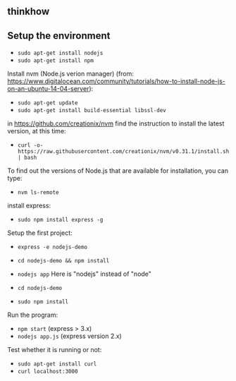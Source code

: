 ## thinkhow

## Setup the environment
- `sudo apt-get install nodejs`
- `sudo apt-get install npm`

Install nvm (Node.js verion manager) (from: https://www.digitalocean.com/community/tutorials/how-to-install-node-js-on-an-ubuntu-14-04-server):
- `sudo apt-get update`
- `sudo apt-get install build-essential libssl-dev`

in https://github.com/creationix/nvm find the instruction to install the latest version, at this time:
- `curl -o- https://raw.githubusercontent.com/creationix/nvm/v0.31.1/install.sh | bash`

To find out the versions of Node.js that are available for installation, you can type:
- `nvm ls-remote`

install express:
- `sudo npm install express -g`

Setup the first project:
- `express -e nodejs-demo`
- `cd nodejs-demo && npm install`
- `nodejs app`  Here is "nodejs" instead of "node"

- `cd nodejs-demo`
- `sudo npm install`

Run the program:
- `npm start` (express > 3.x)
- `nodejs app.js` (express version 2.x)

Test whether it is running or not:
- `sudo apt-get install curl`
- `curl localhost:3000`
